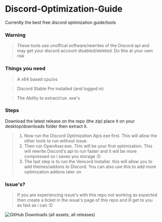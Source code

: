 # Discord-Optimization-Guide
Currently the best free discord optimization guide/tools

### Warning
> These tools use unoffical software/rewrites of the Discord api and may get your discord account disabled/deleted. Do this at your own risk
### Things you need
> A x64 based cpu/os

> Discord Stable Pre installed (and logged in)

> The Ability to extract/run .exe's

### Steps
Download the latest release on the repo (the zip) place it on your desktop/downloads folder then extract it.
> 1. Now run the Discord Optimization Apis exe first. This will allow the other tools to run without issue.
> 2. Then run OpenAsar.exe. This will be your first optimization. This will rewrite Discord's api to run faster and it will be more compressed so i saves you storage :D
> 3. The last step is to run the Vencord Installer. this will allow you to add themes/addons to Discord. You can also use this to add more optimization addons later on

### Issue's?
> If you are experiencing issue's with this repo not working as expected then create a ticket in the issue's page of this repo and ill get to you as fast as i can :D

![GitHub Downloads (all assets, all releases)](https://img.shields.io/github/downloads/SpicyCitrus/Discord-Optimization-Guide/total)

